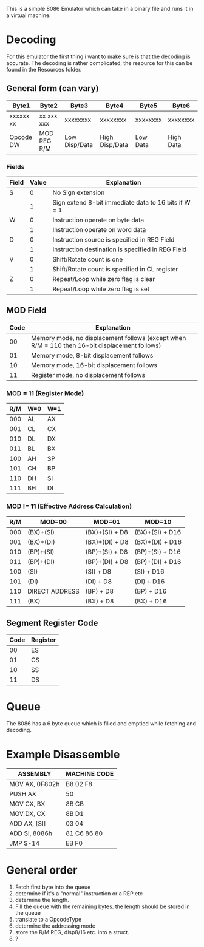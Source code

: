 This is a simple 8086 Emulator which can take in a binary file and runs it in a virtual machine.



# Decoding
For this emulator the first thing i want to make sure is that the decoding is accurate.
The decoding is rather complicated, the resource for this can be found in the Resources folder.

## General form (can vary)
| Byte1     | Byte2       | Byte3         | Byte4          | Byte5    | Byte6     |
|-----------|-------------|---------------|----------------|----------|-----------|
| xxxxxx xx | xx  xxx xxx | xxxxxxxx      | xxxxxxxx       | xxxxxxxx | xxxxxxxx  |
| Opcode DW | MOD REG R/M | Low Disp/Data | High Disp/Data | Low Data | High Data |

### Fields
| Field | Value | Explanation                                          |
|-------|-------|------------------------------------------------------|
| S     | 0     | No Sign extension                                    |
|       | 1     | Sign extend 8-bit immediate data to 16 bits if W = 1 |
| W     | 0     | Instruction operate on byte data                     |                    
|       | 1     | Instruction operate on word data                     |
| D     | 0     | Instruction source is specified in REG Field         |
|       | 1     | Instruction destination is specified in REG Field    |
| V     | 0     | Shift/Rotate count is one                            | 
|       | 1     | Shift/Rotate count is specified in CL register       |
| Z     | 0     | Repeat/Loop while zero flag is clear                 |
|       | 1     | Repeat/Loop while zero flag is set                   |


## MOD Field
| Code | Explanation                                                                                    |
|------|------------------------------------------------------------------------------------------------|
| 00   | Memory mode, no displacement follows (except when R/M = 110 then 16-bit displacement follows)  |
| 01   | Memory mode, 8-bit displacement follows                                                        |
| 10   | Memory mode, 16-bit displacement follows                                                       |
| 11   | Register mode, no displacement follows                                                         |


### MOD = 11 (Register Mode)
| R/M | W=0 | W=1 |
|-----|-----|-----|
| 000 | AL  | AX  |
| 001 | CL  | CX  |
| 010 | DL  | DX  |
| 011 | BL  | BX  |
| 100 | AH  | SP  |
| 101 | CH  | BP  |
| 110 | DH  | SI  |
| 111 | BH  | DI  |

### MOD != 11 (Effective Address Calculation)
| R/M | MOD=00         | MOD=01         | MOD=10          |
|-----|----------------|----------------|-----------------|
| 000 | (BX)+(SI)      | (BX)+(SI) + D8 | (BX)+(SI) + D16 |
| 001 | (BX)+(DI)      | (BX)+(DI) + D8 | (BX)+(DI) + D16 |
| 010 | (BP)+(SI)      | (BP)+(SI) + D8 | (BP)+(SI) + D16 |
| 011 | (BP)+(DI)      | (BP)+(DI) + D8 | (BP)+(DI) + D16 |
| 100 | (SI)           | (SI) + D8      | (SI) + D16      |
| 101 | (DI)           | (DI) + D8      | (DI) + D16      |
| 110 | DIRECT ADDRESS | (BP) + D8      | (BP) + D16      |
| 111 | (BX)           | (BX) + D8      | (BX) + D16      |

## Segment Register Code
| Code | Register |
|------|----------|
| 00   | ES       |
| 01   | CS       |
| 10   | SS       |
| 11   | DS       |

# Queue
The 8086 has a 6 byte queue which is filled and emptied while fetching and decoding.

# Example Disassemble
| ASSEMBLY       | MACHINE CODE |
|----------------|--------------|
| MOV AX, 0F802h | B8 02 F8     |
| PUSH AX        | 50           |
| MOV CX, BX     | 8B CB        |
| MOV DX, CX     | 8B D1        |
| ADD AX, [SI]   | 03 04        |
| ADD SI, 8086h  | 81 C6 86 80  |
| JMP $-14       | EB F0        |


# General order
1. Fetch first byte into the queue
2. determine if it's a "normal" instruction or a REP etc
3. determine the length.
4. Fill the queue with the remaining bytes. the length should be stored in the queue
5. translate to a OpcodeType
6. determine the addressing mode
7. store the R/M REG, disp8/16 etc. into a struct.
8. ?

